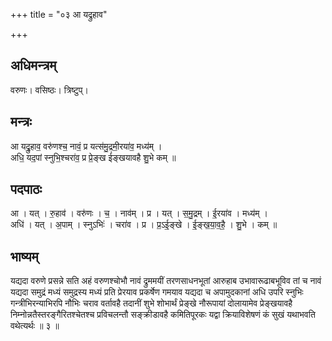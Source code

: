 +++
title = "०३ आ यद्रुहाव"

+++
## अधिमन्त्रम्
वरुणः। वसिष्ठः। त्रिष्टुप्।

## मन्त्रः
आ यद्रु॒हाव॒ वरु॑णश्च॒ नावं॒ प्र यत्स॑मु॒द्रमी॒रया॑व॒ मध्य॑म् ।  
अधि॒ यद॒पां स्नुभि॒श्चरा॑व॒ प्र प्रे॒ङ्ख ई॑ङ्खयावहै शु॒भे कम् ॥

## पदपाठः
आ । यत् । रु॒हाव॑ । वरु॑णः । च॒ । नाव॑म् । प्र । यत् । स॒मु॒द्रम् । ई॒रया॑व । मध्य॑म् ।  
अधि॑ । यत् । अ॒पाम् । स्नुऽभिः॑ । चरा॑व । प्र । प्र॒ऽई॒ङ्खे । ई॒ङ्ख॒या॒व॒है॒ । शु॒भे । कम् ॥

## भाष्यम्
यद्यदा वरुणे प्रसन्ने सति अहं वरुणश्चोभौ नावं द्रुममयीं तरणसाधनभूतां आरुहाब उभावारूढाबभूविव तां च नावं यद्यदा समुद्रं मध्यं समुद्रस्य मध्यं प्रति प्रेरयाव प्रकर्षेण गमयाव यद्यदा च अपामुदकानां अधि उपरि स्नुभिः गन्त्रीभिरन्याभिरपि नौभिः चराव वर्तावहै तदानीं शुभे शोभार्थं प्रेङ्खे नौरूपायां दोलायामेव प्रेङ्खयावहै निम्नोन्नतैस्तरङ्गैरितश्चेतश्च प्रविचलन्तौ सङ्क्रीडावहै कमितिपूरकः यद्वा क्रियाविशेषणं कं सुखं यथाभवति वथेत्यर्थः ॥ ३ ॥